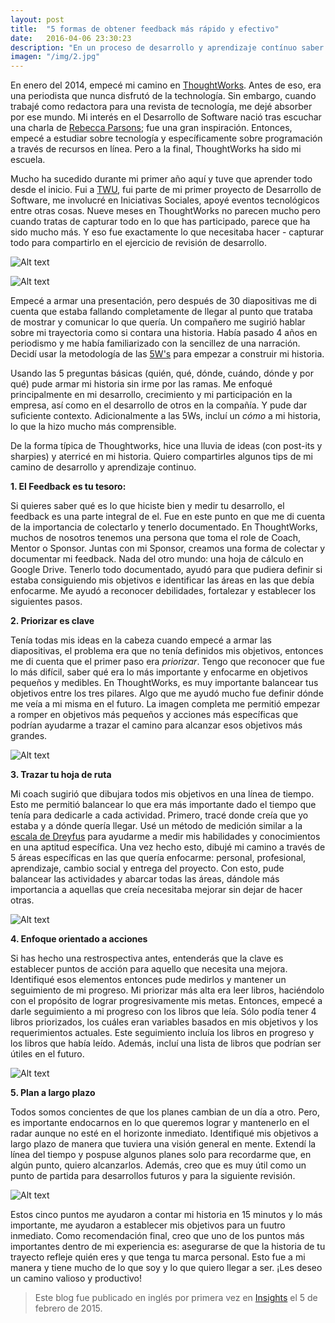 ```yaml
---
layout: post
title:  "5 formas de obtener feedback más rápido y efectivo"
date:   2016-04-06 23:30:23
description: "En un proceso de desarrollo y aprendizaje contínuo saber dónde estás, qué te hace falta y cuáles son los siguientes pasos son las preguntas constantes. Aquí algunos tips de mi experiencia en el primer año cuando hice cambio de carrera"
imagen: "/img/2.jpg"
---
```

En enero del 2014, empecé mi camino en [ThoughtWorks](https://www.thoughtworks.com/). Antes de eso, era una periodista que nunca disfrutó de la technología. Sin embargo, cuando trabajé como redactora para una revista de tecnología, me dejé absorber por ese mundo. Mi interés en el Desarrollo de Software nació tras escuchar una charla de [Rebecca Parsons](https://www.thoughtworks.com/profiles/rebecca-parsons); fue una gran inspiración. Entonces, empecé a estudiar sobre tecnología y específicamente sobre programación a través de recursos en línea. Pero a la final, ThoughtWorks ha sido mi escuela.

Mucho ha sucedido durante mi primer año aquí y tuve que aprender todo desde el inicio. Fui a [TWU](https://www.thoughtworks.com/insights/blog/cultivating-next-generation-technical-talent), fui parte de mi primer proyecto de Desarrollo de Software, me involucré en Iniciativas Sociales, apoyé eventos tecnológicos entre otras cosas. Nueve meses en ThoughtWorks no parecen mucho pero cuando tratas de capturar todo en lo que has participado, parece que ha sido mucho más. Y eso fue exactamente lo que necesitaba hacer - capturar todo para compartirlo en el ejercicio de revisión de desarrollo.

![Alt text](/img/foto1.jpg "Foto1")

![Alt text](/img/2.jpg "Foto2")

Empecé a armar una presentación, pero después de 30 diapositivas me di cuenta que estaba fallando completamente de llegar al punto que trataba de mostrar y comunicar lo que quería. Un compañero me sugirió hablar sobre mi trayectoria como si contara una historia. Había pasado 4 años en periodismo y me había familiarizado con la sencillez de una narración. Decidí usar la metodología de las [5W's](https://en.wikipedia.org/wiki/Five_Ws) para empezar a construir mi historia.

Usando las 5 preguntas básicas (quién, qué, dónde, cuándo, dónde y por qué) pude armar mi historia sin irme por las ramas. Me enfoqué principalmente en mi desarrollo, crecimiento y mi participación en la empresa, así como en el desarrollo de otros en la compañía. Y pude dar suficiente contexto. Adicionalmente a las 5Ws, incluí un *cómo* a mi historia, lo que la hizo mucho más comprensible.

De la forma típica de Thoughtworks, hice una lluvia de ideas (con post-its y sharpies) y aterricé en mi historia. Quiero compartirles algunos tips de mi camino de desarrollo y aprendizaje continuo.

**1. El Feedback es tu tesoro:**

Si quieres saber qué es lo que hiciste bien y medir tu desarrollo, el feedback es una parte integral de el. Fue en este punto en que me di cuenta de la importancia de colectarlo y tenerlo documentado. En ThoughtWorks, muchos de nosotros tenemos una persona que toma el role de Coach, Mentor o Sponsor. Juntas con mi Sponsor, creamos una forma de colectar y documentar mi feedback. Nada del otro mundo: una hoja de cálculo en Google Drive. Tenerlo todo documentado, ayudó para que pudiera definir si estaba consiguiendo mis objetivos e identificar las áreas en las que debía enfocarme. Me ayudó a reconocer debilidades, fortalezar y establecer los siguientes pasos.

**2. Priorizar es clave**

Tenía todas mis ideas en la cabeza cuando empecé a armar las diapositivas, el problema era que no tenía definidos mis objetivos, entonces me di cuenta que el primer paso era *priorizar*. Tengo que reconocer que fue lo más difícil, saber qué era lo más importante y enfocarme en objetivos pequeños y medibles. En ThoughtWorks, es muy importante balancear tus objetivos entre los tres pilares. Algo que me ayudó mucho fue definir dónde me veía a mi misma en el futuro. La imagen completa me permitió empezar a romper en objetivos más pequeños y acciones más específicas que podrían ayudarme a trazar el camino para alcanzar esos objetivos más grandes.

![Alt text](/img/3.jpg "Foto3")

**3. Trazar tu hoja de ruta**

Mi coach sugirió que dibujara todos mis objetivos en una línea de tiempo. Esto me permitió balancear lo que era más importante dado el tiempo que tenía para dedicarle a cada actividad. Primero, tracé donde creía que yo estaba y a dónde quería llegar. Usé un método de medición similar a la [escala de Dreyfus](https://en.wikipedia.org/wiki/Dreyfus_model_of_skill_acquisition) para ayudarme a medir mis habilidades y conocimientos en una aptitud específica. Una vez hecho esto, dibujé mi camino a través de 5 áreas específicas en las que quería enfocarme: personal, profesional, aprendizaje, cambio social y entrega del proyecto. Con esto, pude balancear las actividades y abarcar todas las áreas, dándole más importancia a aquellas que creía necesitaba mejorar sin dejar de hacer otras.

![Alt text](/img/4.jpg "Foto4")

**4. Enfoque orientado a acciones**

Si has hecho una restrospectiva antes, entenderás que la clave es establecer puntos de acción para aquello que necesita una mejora. Identifiqué esos elementos entonces pude medirlos y mantener un seguimiento de mi progreso. Mi priorizar más alta era leer libros, haciéndolo con el propósito de lograr progresivamente mis metas. Entonces, empecé a darle seguimiento a mi progreso con los libros que leía. Sólo podía tener 4 libros priorizados, los cuáles eran variables basados en mis objetivos y los requerimientos actuales. Este seguimiento incluía los libros en progreso y los libros que había leído. Además, incluí una lista de libros que podrían ser útiles en el futuro.

![Alt text](/img/5.png "Foto5")

**5. Plan a largo plazo**

Todos somos concientes de que los planes cambian de un día a otro. Pero, es importante endocarnos en lo que queremos lograr y mantenerlo en el radar aunque no esté en el horizonte inmediato. Identifiqué mis objetivos a largo plazo de manera que tuviera una visión general en mente. Extendí la línea del tiempo y pospuse algunos planes solo para recordarme que, en algún punto, quiero alcanzarlos. Además, creo que es muy útil como un punto de partida para desarrollos futuros y para la siguiente revisión.

![Alt text](/img/7.jpg "Foto6")

Estos cinco puntos me ayudaron a contar mi historia en 15 minutos y lo más importante, me ayudaron a establecer mis objetivos para un fuutro inmediato. Como recomendación final, creo que uno de los puntos más importantes dentro de mi experiencia es: asegurarse de que la historia de tu trayecto refleje quién eres y que tenga tu marca personal. Esto fue a mi manera y tiene mucho de lo que soy y lo que quiero llegar a ser. ¡Les deseo un camino valioso y productivo!

> Este blog fue publicado en inglés por primera vez en [Insights](https://www.thoughtworks.com/insights/blog/5-ways-faster-and-more-effective-feedback) el 5 de febrero de 2015.

